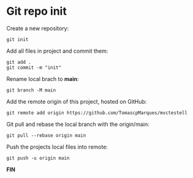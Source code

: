 # Git repo init

Create a new repository:

```console
git init
```

Add all files in project and commit them:

```console
git add .
git commit -m "init"
```

Rename local brach to **main**:

```console
git branch -M main
```

Add the remote origin of this project, hosted on GitHub:

```console
git remote add origin https://github.com/TomascpMarques/mvctestell
```

Git pull and rebase the local branch with the origin/main:

```console
git pull --rebase origin main
```

Push the projects local files into remote:

```console
git push -u origin main
```

**FIN**
